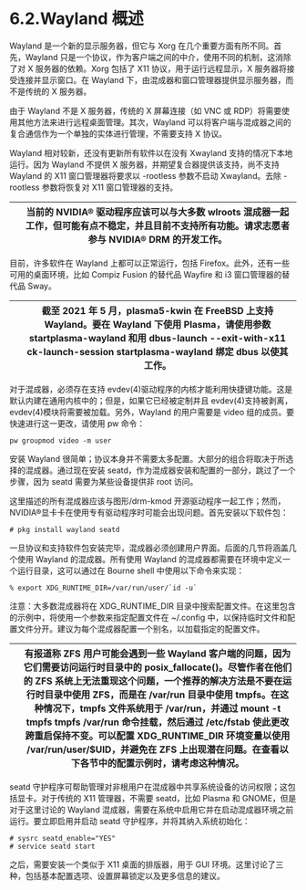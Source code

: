 # 6.2.Wayland 概述

Wayland 是一个新的显示服务器，但它与 Xorg 在几个重要方面有所不同。首先，Wayland 只是一个协议，作为客户端之间的中介，使用不同的机制，这消除了对 X 服务器的依赖。Xorg 包括了 X11 协议，用于运行远程显示，X 服务器将接受连接并显示窗口。在 Wayland 下，由混成器和窗口管理器提供显示服务器，而不是传统的 X 服务器。

由于 Wayland 不是 X 服务器，传统的 X 屏幕连接（如 VNC 或 RDP）将需要使用其他方法来进行远程桌面管理。其次，Wayland 可以将客户端与混成器之间的复合通信作为一个单独的实体进行管理，不需要支持 X 协议。

Wayland 相对较新，还没有更新所有软件以在没有 Xwayland 支持的情况下本地运行。因为 Wayland 不提供 X 服务器，并期望复合器提供该支持，尚不支持 Wayland 的 X11 窗口管理器将要求以 -rootless 参数不启动 Xwayland。去除 -rootless 参数将恢复对 X11 窗口管理器的支持。

|  | 当前的 NVIDIA® 驱动程序应该可以与大多数 wlroots 混成器一起工作，但可能有点不稳定，并且目前不支持所有功能。请求志愿者参与 NVIDIA® DRM 的开发工作。|
| -- | ------------------------------------------------------------------------------------------------------------------------------------------------- |

目前，许多软件在 Wayland 上都可以正常运行，包括 Firefox。此外，还有一些可用的桌面环境，比如 Compiz Fusion 的替代品 Wayfire 和 i3 窗口管理器的替代品 Sway。

|  | 截至 2021 年 5 月，plasma5-kwin 在 FreeBSD 上支持 Wayland。要在 Wayland 下使用 Plasma，请使用参数 startplasma-wayland 和用 dbus-launch --exit-with-x11 ck-launch-session startplasma-wayland 绑定 dbus 以使其工作。|
| -- | --------------------------------------------------------------------------------------------------------------------------------------------------------------------------------------------------------------------- |

对于混成器，必须存在支持 evdev(4)驱动程序的内核才能利用快捷键功能。这是默认内建在通用内核中的；但是，如果它已经被定制并且 evdev(4)支持被剥离，evdev(4)模块将需要被加载。另外，Wayland 的用户需要是 video 组的成员。要快速进行这一更改，请使用 pw 命令：

```
pw groupmod video -m user
```

安装 Wayland 很简单；协议本身并不需要太多配置。大部分的组合将取决于所选择的混成器。通过现在安装 seatd，作为混成器安装和配置的一部分，跳过了一个步骤，因为 seatd 需要为某些设备提供非 root 访问。

这里描述的所有混成器应该与图形/drm-kmod 开源驱动程序一起工作；然而，NVIDIA®显卡卡在使用专有驱动程序时可能会出现问题。首先安装以下软件包：

```
# pkg install wayland seatd
```

一旦协议和支持软件包安装完毕，混成器必须创建用户界面。后面的几节将涵盖几个使用 Wayland 的混成器。所有使用 Wayland 的混成器都需要在环境中定义一个运行目录，这可以通过在 Bourne shell 中使用以下命令来实现：

```
% export XDG_RUNTIME_DIR=/var/run/user/`id -u`
```

注意：大多数混成器将在 XDG_RUNTIME_DIR 目录中搜索配置文件。在这里包含的示例中，将使用一个参数来指定配置文件在 ~/.config 中，以保持临时文件和配置文件分开。建议为每个混成器配置一个别名，以加载指定的配置文件。

|  | 有报道称 ZFS 用户可能会遇到一些 Wayland 客户端的问题，因为它们需要访问运行时目录中的 posix_fallocate()。尽管作者在他们的 ZFS 系统上无法重现这个问题，一个推荐的解决方法是不要在运行时目录中使用 ZFS，而是在 /var/run 目录中使用 tmpfs。在这种情况下，tmpfs 文件系统用于 /var/run，并通过 mount -t tmpfs tmpfs /var/run 命令挂载，然后通过 /etc/fstab 使此更改跨重启保持不变。可以配置 XDG_RUNTIME_DIR 环境变量以使用 /var/run/user/$UID，并避免在 ZFS 上出现潜在问题。在查看以下各节中的配置示例时，请考虑这种情况。|
| -- | ------------------------------------------------------------------------------------------------------------------------------------------------------------------------------------------------------------------------------------------------------------------------------------------------------------------------------------------------------------------------------------------------------------------------------------------------------------------------------------------------------------------------- |

seatd 守护程序可帮助管理对非根用户在混成器中共享系统设备的访问权限；这包括显卡。对于传统的 X11 管理器，不需要 seatd，比如 Plasma 和 GNOME，但是对于这里讨论的 Wayland 混成器，需要在系统中启用它并在启动混成器环境之前运行。要立即启用并启动 seatd 守护程序，并将其纳入系统初始化：

```
# sysrc seatd_enable="YES"
# service seatd start
```

之后，需要安装一个类似于 X11 桌面的排版器，用于 GUI 环境。这里讨论了三种，包括基本配置选项、设置屏幕锁定以及更多信息的建议。
